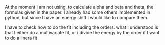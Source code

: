 At the moment I am not using, to calculate alpha and beta and theta, the formulas given in the paper. I already had some others implemented in python, but since I have an energy shift I would like to compare them.

I have to check how to do the fit including the orders. what I understood is that I either do a multivariate fit, or i divide the energy by the order if I want to do a linera fit